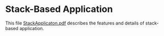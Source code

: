 # Stack-Based Application  
This file [StackApplicaton.pdf](https://github.com/user-attachments/files/21710181/StackApplicaton.pdf) describes the features and details of stack-based application.
